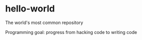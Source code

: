 hello-world
===========

The world's most common repository

Programming goal: progress from hacking code to writing code
